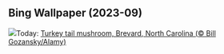 ## Bing Wallpaper (2023-09)
![](https://www.bing.com/th?id=OHR.TurkeyTailMush_EN-GB2359636986_UHD.jpg&w=1000)Today: [Turkey tail mushroom, Brevard, North Carolina (© Bill Gozansky/Alamy)](https://www.bing.com/th?id=OHR.TurkeyTailMush_EN-GB2359636986_UHD.jpg)